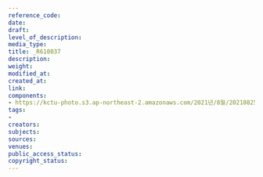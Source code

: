 ```yaml
---
reference_code: 
date: 
draft: 
level_of_description: 
media_type: 
title: _R610037
description: 
weight: 
modified_at: 
created_at: 
link: 
components:
- https://kctu-photo.s3.ap-northeast-2.amazonaws.com/2021년/8월/20210825_하반기+총파업+대장정_대구/_R610037.jpg
tags:
- 
creators: 
subjects: 
sources: 
venues: 
public_access_status: 
copyright_status: 
---
```

